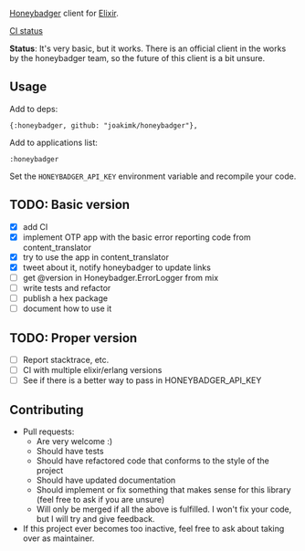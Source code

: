 [Honeybadger](https://honeybadger.io) client for [Elixir](http://elixir-lang.org/).

[CI status](https://circleci.com/gh/joakimk/honeybadger)

**Status**: It's very basic, but it works. There is an official client in the works by the honeybadger team, so the future of this client is a bit unsure.

## Usage

Add to deps:

    {:honeybadger, github: "joakimk/honeybadger"},

Add to applications list:

    :honeybadger

Set the `HONEYBADGER_API_KEY` environment variable and recompile your code.

## TODO: Basic version

- [x] add CI
- [x] implement OTP app with the basic error reporting code from content\_translator
- [x] try to use the app in content\_translator
- [x] tweet about it, notify honeybadger to update links
- [ ] get @version in Honeybadger.ErrorLogger from mix
- [ ] write tests and refactor
- [ ] publish a hex package
- [ ] document how to use it

## TODO: Proper version

- [ ] Report stacktrace, etc.
- [ ] CI with multiple elixir/erlang versions
- [ ] See if there is a better way to pass in HONEYBADGER_API_KEY

## Contributing

* Pull requests:
  - Are very welcome :)
  - Should have tests
  - Should have refactored code that conforms to the style of the project
  - Should have updated documentation
  - Should implement or fix something that makes sense for this library (feel free to ask if you are unsure)
  - Will only be merged if all the above is fulfilled. I won't fix your code, but I will try and give feedback.
* If this project ever becomes too inactive, feel free to ask about taking over as maintainer.
